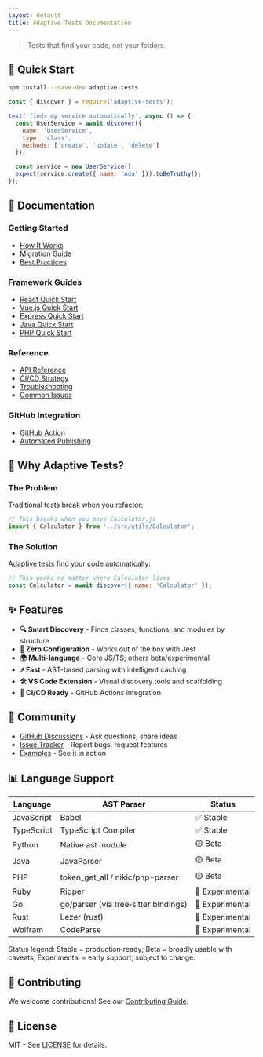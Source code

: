 ```yaml
---
layout: default
title: Adaptive Tests Documentation
---
```


> Tests that find your code, not your folders.

## 🚀 Quick Start

```bash
npm install --save-dev adaptive-tests
```

```javascript
const { discover } = require('adaptive-tests');

test('finds my service automatically', async () => {
  const UserService = await discover({
    name: 'UserService',
    type: 'class',
    methods: ['create', 'update', 'delete']
  });

  const service = new UserService();
  expect(service.create({ name: 'Ada' })).toBeTruthy();
});
```

## 📖 Documentation

### Getting Started

- [How It Works](HOW_IT_WORKS.md)
- [Migration Guide](MIGRATION_GUIDE.md)
- [Best Practices](BEST_PRACTICES.md)

### Framework Guides

- [React Quick Start](../languages/javascript/docs/REACT_QUICKSTART.md)
- [Vue.js Quick Start](../languages/javascript/docs/VUE_QUICKSTART.md)
- [Express Quick Start](../languages/javascript/docs/EXPRESS_QUICKSTART.md)
- [Java Quick Start](../languages/java/README.md)
- [PHP Quick Start](../languages/php/README.md)

### Reference

- [API Reference](API_REFERENCE.md)
- [CI/CD Strategy](CI_STRATEGY.md)
- [Troubleshooting](TROUBLESHOOTING.md)
- [Common Issues](COMMON_ISSUES.md)

### GitHub Integration

- [GitHub Action](GITHUB_ACTION.md)
- [Automated Publishing](AUTOMATED_PUBLISHING.md)

## 🎯 Why Adaptive Tests?

### The Problem

Traditional tests break when you refactor:

```javascript
// This breaks when you move Calculator.js
import { Calculator } from '../src/utils/Calculator';
```

### The Solution

Adaptive tests find your code automatically:

```javascript
// This works no matter where Calculator lives
const Calculator = await discover({ name: 'Calculator' });
```

## ✨ Features

- **🔍 Smart Discovery** - Finds classes, functions, and modules by structure
- **🚀 Zero Configuration** - Works out of the box with Jest
- **🌍 Multi-language** - Core JS/TS; others beta/experimental
- **⚡ Fast** - AST-based parsing with intelligent caching
- **🛠️ VS Code Extension** - Visual discovery tools and scaffolding
- **🔄 CI/CD Ready** - GitHub Actions integration

## 💬 Community

- [GitHub Discussions](https://github.com/anon57396/adaptive-tests/discussions) - Ask questions, share ideas
- [Issue Tracker](https://github.com/anon57396/adaptive-tests/issues) - Report bugs, request features
- [Examples](https://github.com/anon57396/adaptive-tests/tree/main/languages/javascript/examples) - See it in action

## 📊 Language Support

| Language | AST Parser | Status |
|----------|------------|--------|
| JavaScript | Babel | ✅ Stable |
| TypeScript | TypeScript Compiler | ✅ Stable |
| Python | Native ast module | 🟡 Beta |
| Java | JavaParser | 🟡 Beta |
| PHP | token_get_all / nikic/php-parser | 🟡 Beta |
| Ruby | Ripper | 🧪 Experimental |
| Go | go/parser (via tree‑sitter bindings) | 🧪 Experimental |
| Rust | Lezer (rust) | 🧪 Experimental |
| Wolfram | CodeParse | 🧪 Experimental |

Status legend: Stable = production‑ready; Beta = broadly usable with caveats; Experimental = early support, subject to change.

## 🤝 Contributing

We welcome contributions! See our [Contributing Guide](https://github.com/anon57396/adaptive-tests/blob/main/CONTRIBUTING.md).

## 📄 License

MIT - See [LICENSE](https://github.com/anon57396/adaptive-tests/blob/main/LICENSE) for details.
